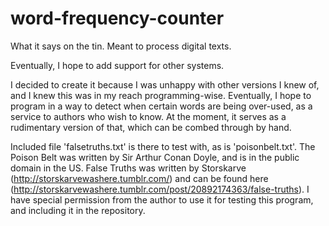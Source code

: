 word-frequency-counter
======================

What it says on the tin. Meant to process digital texts.



Eventually, I hope to add support for other systems.


I decided to create it because I was unhappy with other versions I knew of, and I knew this was in my reach programming-wise. Eventually, I hope to program in  a way to detect when certain words are being over-used, as a service to authors who wish to know. At the moment, it serves as a rudimentary version of that, which can be combed through by hand.

Included file 'falsetruths.txt' is there to test with, as is 'poisonbelt.txt'. The Poison Belt was written by Sir Arthur Conan Doyle, and is in the public domain in the US. False Truths was written by Storskarve (http://storskarvewashere.tumblr.com/) and can be found here (http://storskarvewashere.tumblr.com/post/20892174363/false-truths). I have special permission from the author to use it for testing this program, and including it in the repository.